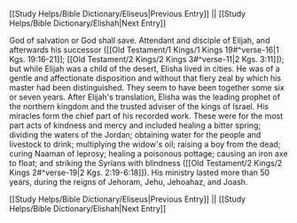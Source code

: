 [[Study Helps/Bible Dictionary/Eliseus|Previous Entry]]  ||  [[Study Helps/Bible Dictionary/Elishah|Next Entry]]

 God of salvation or God shall save. Attendant and disciple of Elijah, and afterwards his successor ([[Old Testament/1 Kings/1 Kings 19#^verse-16|1 Kgs. 19:16-21]]; [[Old Testament/2 Kings/2 Kings 3#^verse-11|2 Kgs. 3:11]]); but while Elijah was a child of the desert, Elisha lived in cities. He was of a gentle and affectionate disposition and without that fiery zeal by which his master had been distinguished. They seem to have been together some six or seven years. After Elijah's translation, Elisha was the leading prophet of the northern kingdom and the trusted adviser of the kings of Israel. His miracles form the chief part of his recorded work. These were for the most part acts of kindness and mercy and included healing a bitter spring; dividing the waters of the Jordan; obtaining water for the people and livestock to drink; multiplying the widow's oil; raising a boy from the dead; curing Naaman of leprosy; healing a poisonous pottage; causing an iron axe to float; and striking the Syrians with blindness ([[Old Testament/2 Kings/2 Kings 2#^verse-19|2 Kgs. 2:19-6:18]]). His ministry lasted more than 50 years, during the reigns of Jehoram, Jehu, Jehoahaz, and Joash.

[[Study Helps/Bible Dictionary/Eliseus|Previous Entry]]  ||  [[Study Helps/Bible Dictionary/Elishah|Next Entry]]